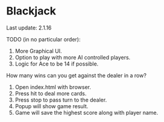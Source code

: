 # Blackjack
Last update: 2.1.16

TODO (in no particular order):

1. More Graphical UI.
2. Option to play with more AI controlled players.
3. Logic for Ace to be 14 if possible.

How many wins can you get against the dealer in a row?

1. Open index.html with browser.
2. Press hit to deal more cards.
3. Press stop to pass turn to the dealer.
4. Popup will show game result.
5. Game will save the highest score along with player name.
